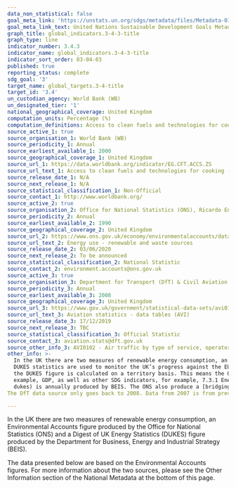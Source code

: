 ```yaml
---
data_non_statistical: false
goal_meta_link: 'https://unstats.un.org/sdgs/metadata/files/Metadata-01-02-01.pdf '
goal_meta_link_text: United Nations Sustainable Development Goals Metadata (PDF 98.2KB)
graph_title: global_indicators.3-4-3-title
graph_type: line
indicator_number: 3.4.3
indicator_name: global_indicators.3-4-3-title
indicator_sort_order: 03-04-03
published: true
reporting_status: complete
sdg_goal: '3'
target_name: global_targets.3-4-title
target_id: '3.4'
un_custodian_agency: World Bank (WB)
un_designated_tier: '1'
national_geographical_coverage: United Kingdom
computation_units: Percentage (%)
computation_definitions: Access to clean fuels and technologies for cooking is the proportion of total population primarily using clean cooking fuels and technologies for cooking. Under WHO guidelines, kerosene is excluded from clean cooking fuels. The renewable energy share in total final consumption is the percentage of final consumption of energy that is derived from renewable resources. Renewable energy consumption includes consumption of energy derived from hydroelectric power, wind, wave, tidal, solar photovoltaic, geothermal, aquifers, landfill gas, sewage gas, biogas from autogen, municipal solid waste, poultry litter, straw, wood, charcoal, liquid bio-fuels, bioethanol, biodiesel and biomass. Passenger and freight volumes are the sum of the passenger and freight volumes reported for the air carriers in terms of number of people and metric tonnes of cargo respectively.
source_active_1: true
source_organisation_1: World Bank (WB)
source_periodicity_1: Annual
source_earliest_available_1: 2000
source_geographical_coverage_1: United Kingdom
source_url_1: https://data.worldbank.org/indicator/EG.CFT.ACCS.ZS
source_url_text_1: Access to clean fuels and technologies for cooking (% of population)
source_release_date_1: N/A
source_next_release_1: N/A
source_statistical_classification_1: Non-Official
source_contact_1: http://www.worldbank.org/
source_active_2: true
source_organisation_2: Office for National Statistics (ONS), Ricardo Energy and Environment
source_periodicity_2: Annual
source_earliest_available_2: 1990
source_geographical_coverage_2: United Kingdom
source_url_2: https://www.ons.gov.uk/economy/environmentalaccounts/datasets/ukenvironmentalaccountsenergyconsumptionfromrenewableandwastesources
source_url_text_2: Energy use - renewable and waste sources
source_release_date_2: 03/06/2020
source_next_release_2: To be announced
source_statistical_classification_2: National Statistic
source_contact_2: environment.accounts@ons.gov.uk 
source_active_3: true
source_organisation_3: Department for Transport (DfT) & Civil Aviation Authority
source_periodicity_3: Annual
source_earliest_available_3: 2008
source_geographical_coverage_3: United Kingdom
source_url_3: https://www.gov.uk/government/statistical-data-sets/avi01-traffic-passenger-numbers-mode-of-travel-to-airport
source_url_text_3: Aviation statistics - data tables (AVI)
source_release_date_3: 17/12/2019
source_next_release_3: TBC
source_statistical_classification_3: Official Statistic 
source_contact_3: aviation.stats@dft.gov.uk
source_other_info_3: AVI0102 - Air traffic by type of service, operator and airport (ODS, 42.6KB)
other_info: >-
  In the UK there are two measures of renewable energy consumption, an Environmental Accounts figure produced by the Office for National Statistics (ONS) and a Digest of UK Energy Statistics (DUKES) figure produced by the Department for Business, Energy and Industrial Strategy (BEIS). The
  DUKES statistics are used to monitor the UK’s progress against the EU Renewable Energy Directive. The ONS National Accounts statistics are compliant with the definitions of the UN System of Environmental Economic Accounting. The ONS statistic is calculated on a residency basis, whereas
  the DUKES figure is calculated on a territory basis. This means the ONS statistic uses data relating to UK residents and UK-registered businesses, regardless of whether they are based in the UK or overseas. This makes the ONS statistic comparable to other National Account statistics, for
  example, GDP, as well as other SDG indicators, for example, 7.3.1 Energy intensity measured in terms of primary energy and GDP. For this reason, the ONS figures have been displayed here. The [DUKES publication](https://www.gov.uk/government/collections/digest-of-uk-energy-statistics-
  dukes) is annually produced by BEIS. The ONS also produce a [bridging table](https://www.ons.gov.uk/economy/environmentalaccounts/datasets/ukenvironmentalaccountsenergybridging) to aid with comparisons between the two measures.
The DfT data source only goes back to 2008. Data from 2007 is from previous release.

---
```

In the UK there are two measures of renewable energy consumption, an Environmental Accounts figure produced by the Office for National Statistics (ONS) and a Digest of UK Energy Statistics (DUKES) figure produced by the Department for Business, Energy and Industrial Strategy (BEIS).

The data presented below are based on the Environmental Accounts figures. For more information about the two sources, please see the Other Information section of the National Metadata at the bottom of this page.

